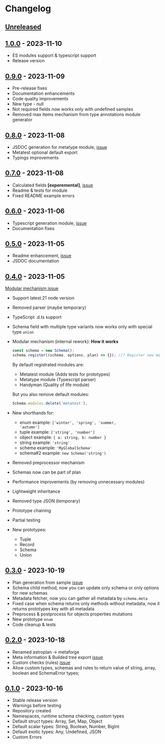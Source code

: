 # Changelog

## [Unreleased][unreleased]

## [1.0.0][] - 2023-11-10

- ES modules support & typescript support
- Release version

## [0.9.0][] - 2023-11-09

- Pre-release fixes
- Documentation enhancements
- Code quality improvements
- New type - null
- Not required fields now works only with undefined samples
- Removed max items mechanism from type annotations module generator

## [0.8.0][] - 2023-11-08

- JSDOC generation for metatype module, [issue](https://github.com/astrohelm/metaforge/issues/11)
- Metatest optional default export
- Typings improvements

## [0.7.0][] - 2023-11-08

- Calculated fields **[experemental]**, [issue](https://github.com/astrohelm/metaforge/issues/21)
- Readme & tests for module
- Fixed README example errors

## [0.6.0][] - 2023-11-06

- Typescript generation module, [issue](https://github.com/astrohelm/metaforge/issues/5)
- Documentation fixes

## [0.5.0][] - 2023-11-05

- Readme enhancement, [issue](https://github.com/astrohelm/metaforge/issues/11)
- JSDOC documentation

## [0.4.0][] - 2023-11-05

[Modular mechanism issue](https://github.com/astrohelm/metaforge/issues/17)

- Support latest:21 node version
- Removed parser (maybe temporary)
- TypeScript .d.ts support
- Schema field with multiple type variants now works only with special type <code>union</code>
- Modular mechanism (internal rework): **How it works**

  ```js
  const schema = new Schema();
  schema.register((schema, options, plan) => {}); //? Register new module
  ```

  By default registrated modules are:

  - Metatest module (Adds tests for prototypes)
  - Metatype module (Typescript parser)
  - Handyman (Quality of life module)

  But you also remove default modules:

  ```js
  Schema.modules.delete('metatest');
  ```

- New shorthands for:
  - enum example: <code>['winter', 'spring', 'summer, 'autumn']</code>
  - tuple example: <code>['string', 'number']</code>
  - object example: <code>{ a: string, b: number }</code>
  - string example: <code>'string'</code>
  - schema example: <code>'MyGlobalSchema'</code>
  - schema#2 example: <code>new Schema('string')</code>
- Removed preprocessor mechanism
- Schemas now can be part of plan
- Performance improvements (by removing unnecessary modules)
- Lightweight inheritance
- Removed type JSON (temporary)
- Prototype chaining
- Partial testing
- New prototypes:
  - Tuple
  - Record
  - Schema
  - Union

## [0.3.0][] - 2023-10-19

- Plan generation from sample [issue](https://github.com/astrohelm/astroplan/issues/10)
- Schema child method, now you can update only schema or only options for new schemas
- Metadata fetcher, now you can gather all metadata by <code>schema.meta</code>
- Fixed case when schema returns only methods without metadata, now it returns prototypes key with
  all metadata
- Preprocess & postprocess for objects properties mutations
- New prototype <code>enum</code>
- Code cleanup & tests

## [0.2.0][] - 2023-10-18

- Renamed astroplan -> metaforge
- Meta information & Builded tree export [issue](https://github.com/astrohelm/astroplan/issues/8)
- Custom checks (rules) [issue](https://github.com/astrohelm/astroplan/issues/7)
- Allow custom types, schemas and rules to return value of string, array, boolean and SchemaError
  types;

## [0.1.0][] - 2023-10-16

- Stable release version
- Warnings before testing
- Repository created
- Namespaces, runtime schema checking, custom types
- Default struct types: Array, Set, Map, Object
- Default scalar types: String, Boolean, Number, BigInt
- Default exotic types: Any, Undefined, JSON
- Custom Errors

[unreleased]: https://github.com/astrohelm/metaforge/compare/v1.0.0...HEAD
[1.0.0]: https://github.com/astrohelm/metaforge/compare/v0.9.0...v1.0.0
[0.9.0]: https://github.com/astrohelm/metaforge/compare/v0.8.0...v0.9.0
[0.8.0]: https://github.com/astrohelm/metaforge/compare/v0.7.0...v0.8.0
[0.7.0]: https://github.com/astrohelm/metaforge/compare/v0.6.0...v0.7.0
[0.6.0]: https://github.com/astrohelm/metaforge/compare/v0.5.0...v0.6.0
[0.5.0]: https://github.com/astrohelm/metaforge/compare/v0.4.0...v0.5.0
[0.4.0]: https://github.com/astrohelm/metaforge/compare/v0.3.0...v0.4.0
[0.3.0]: https://github.com/astrohelm/metaforge/compare/v0.2.0...v0.3.0
[0.2.0]: https://github.com/astrohelm/metaforge/compare/v0.1.0...v0.2.0
[0.1.0]: https://github.com/astrohelm/metaforge/releases/tag/v0.1.0
